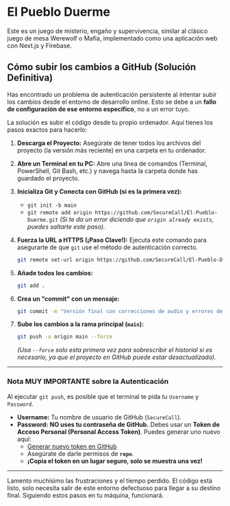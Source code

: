 # El Pueblo Duerme

Este es un juego de misterio, engaño y supervivencia, similar al clásico juego de mesa Werewolf o Mafia, implementado como una aplicación web con Next.js y Firebase.

## Cómo subir los cambios a GitHub (Solución Definitiva)

Has encontrado un problema de autenticación persistente al intentar subir los cambios desde el entorno de desarrollo online. Esto se debe a un **fallo de configuración de ese entorno específico**, no a un error tuyo.

La solución es subir el código desde tu propio ordenador. Aquí tienes los pasos exactos para hacerlo:

1.  **Descarga el Proyecto:** Asegúrate de tener todos los archivos del proyecto (la versión más reciente) en una carpeta en tu ordenador.

2.  **Abre un Terminal en tu PC:** Abre una línea de comandos (Terminal, PowerShell, Git Bash, etc.) y navega hasta la carpeta donde has guardado el proyecto.

3.  **Inicializa Git y Conecta con GitHub (si es la primera vez):**
    *   `git init -b main`
    *   `git remote add origin https://github.com/SecureCall/El-Pueblo-Duerme.git`
    *(Si te da un error diciendo que `origin already exists`, puedes saltarte este paso).*

4.  **Fuerza la URL a HTTPS (¡Paso Clave!):** Ejecuta este comando para asegurarte de que `git` use el método de autenticación correcto.
    ```bash
    git remote set-url origin https://github.com/SecureCall/El-Pueblo-Duerme.git
    ```

5.  **Añade todos los cambios:**
    ```bash
    git add .
    ```

6.  **Crea un "commit" con un mensaje:**
    ```bash
    git commit -m "Versión final con correcciones de audio y errores del Cazador"
    ```

7.  **Sube los cambios a la rama principal (`main`):**
    ```bash
    git push -u origin main --force
    ```
    *(Usa `--force` solo esta primera vez para sobrescribir el historial si es necesario, ya que el proyecto en GitHub puede estar desactualizado).*

---

### **Nota MUY IMPORTANTE sobre la Autenticación**

Al ejecutar `git push`, es posible que el terminal te pida tu `Username` y `Password`.

*   **Username:** Tu nombre de usuario de GitHub (`SecureCall`).
*   **Password:** **NO uses tu contraseña de GitHub.** Debes usar un **Token de Acceso Personal (Personal Access Token)**. Puedes generar uno nuevo aquí:
    *   [Generar nuevo token en GitHub](https://github.com/settings/tokens/new)
    *   Asegúrate de darle permisos de **`repo`**.
    *   **¡Copia el token en un lugar seguro, solo se muestra una vez!**

---

Lamento muchísimo las frustraciones y el tiempo perdido. El código está listo, solo necesita salir de este entorno defectuoso para llegar a su destino final. Siguiendo estos pasos en tu máquina, funcionará.
